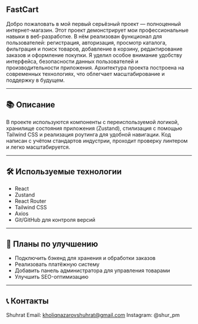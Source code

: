 ## FastCart

Добро пожаловать в мой первый серьёзный проект — полноценный интернет-магазин. Этот проект демонстрирует мои профессиональные навыки в веб-разработке. В нём реализован функционал для пользователей: регистрация, авторизация, просмотр каталога, фильтрация и поиск товаров, добавление в корзину, редактирование заказов и оформление покупки. Я уделил особое внимание удобству интерфейса, безопасности данных пользователей и производительности приложения. Архитектура проекта построена на современных технологиях, что облегчает масштабирование и поддержку в будущем.

---

## 📚 Описание

В проекте используются компоненты с переиспользуемой логикой, хранилище состояния приложения (Zustand), стилизация с помощью Tailwind CSS и реализация роутинга для удобной навигации. Код написан с учётом стандартов индустрии, проходит проверку линтером и легко масштабируется.

---

## 🛠️ Используемые технологии

- React
- Zustand
- React Router
- Tailwind CSS
- Axios
- Git/GitHub для контроля версий

---

## 🎯 Планы по улучшению

- Подключить бэкенд для хранения и обработки заказов
- Реализовать платёжную систему
- Добавить панель администратора для управления товарами
- Улучшить SEO-оптимизацию

---

## 📞 Контакты

Shuhrat
Email: kholiqnazarovshuhrat@gmail.com
Instagram: @shur_pm

